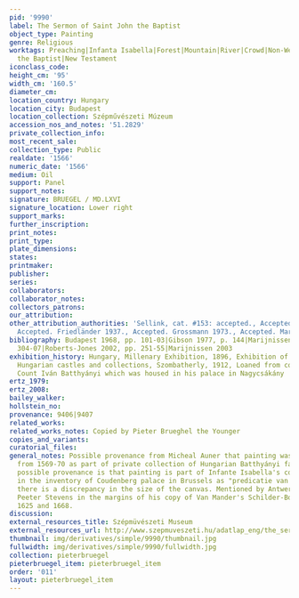 ```yaml
---
pid: '9990'
label: The Sermon of Saint John the Baptist
object_type: Painting
genre: Religious
worktags: Preaching|Infanta Isabella|Forest|Mountain|River|Crowd|Non-Westerners|John
  the Baptist|New Testament
iconclass_code:
height_cm: '95'
width_cm: '160.5'
diameter_cm:
location_country: Hungary
location_city: Budapest
location_collection: Szépművészeti Múzeum
accession_nos_and_notes: '51.2829'
private_collection_info:
most_recent_sale:
collection_type: Public
realdate: '1566'
numeric_date: '1566'
medium: Oil
support: Panel
support_notes:
signature: BRUEGEL / MD.LXVI
signature_location: Lower right
support_marks:
further_inscription:
print_notes:
print_type:
plate_dimensions:
states:
printmaker:
publisher:
series:
collaborators:
collaborator_notes:
collectors_patrons:
our_attribution:
other_attribution_authorities: 'Sellink, cat. #153: accepted., Accepted. Tolnay 1935.,
  Accepted. Friedländer 1937., Accepted. Grossmann 1973., Accepted. Marijnissen 1988.'
bibliography: Budapest 1968, pp. 101-03|Gibson 1977, p. 144|Marijnissen 1988, pp.
  304-07|Roberts-Jones 2002, pp. 251-55|Marijnissen 2003
exhibition_history: Hungary, Millenary Exhibition, 1896, Exhibition of Art from private
  Hungarian castles and collections, Szombatherly, 1912, Loaned from collection of
  Count Iván Batthyányi which was housed in his palace in Nagycsákány
ertz_1979:
ertz_2008:
bailey_walker:
hollstein_no:
provenance: 9406|9407
related_works:
related_works_notes: Copied by Pieter Brueghel the Younger
copies_and_variants:
curatorial_files:
general_notes: Possible provenance from Micheal Auner that painting was in Hungary
  from 1569-70 as part of private collection of Hungarian Batthyányi family. Another
  possible provenance is that painting is part of Infante Isabella's collection, mentioned
  in the inventory of Coudenberg palace in Brussels as "predicatie van St Jan"; however,
  there is a discrepancy in the size of the canvas. Mentioned by Antwerp art collector
  Peeter Stevens in the margins of his copy of Van Mander's Schilder-Boeck, between
  1625 and 1668.
discussion:
external_resources_title: Szépmüvészeti Museum
external_resources_url: http://www.szepmuveszeti.hu/adatlap_eng/the_sermon_of_saint_john_9633
thumbnail: img/derivatives/simple/9990/thumbnail.jpg
fullwidth: img/derivatives/simple/9990/fullwidth.jpg
collection: pieterbruegel
pieterbruegel_item: pieterbruegel_item
order: '011'
layout: pieterbruegel_item
---
```

